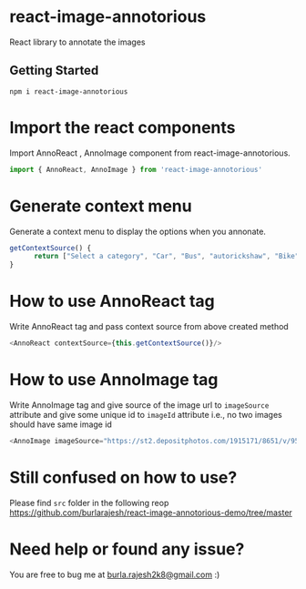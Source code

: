 # react-image-annotorious
React library to annotate the images

## Getting Started
```shell
npm i react-image-annotorious
```

# Import the react components
Import AnnoReact , AnnoImage component from react-image-annotorious.
    
```js
import { AnnoReact, AnnoImage } from 'react-image-annotorious'
```
# Generate context menu
Generate a context menu to display the options when you annonate.
    
```js
getContextSource() {
      return ["Select a category", "Car", "Bus", "autorickshaw", "Bike"];
}
```
# How to use AnnoReact tag
Write AnnoReact tag and pass context source from above created method
    
```js
<AnnoReact contextSource={this.getContextSource()}/>
```
# How to use AnnoImage tag
Write AnnoImage tag and give source of the image url to `imageSource` attribute and give some unique id to `imageId` attribute i.e., no two images should have same image id
```js
<AnnoImage imageSource="https://st2.depositphotos.com/1915171/8651/v/950/depositphotos_86518008-stock-illustration-transport-icons-car-bike-bus.jpg" imageid="0"></AnnoImage>
```
# Still confused on how to use?
Please find `src` folder in the following reop https://github.com/burlarajesh/react-image-annotorious-demo/tree/master

# Need help or found any issue?
You are free to bug me at burla.rajesh2k8@gmail.com :)
   
    
